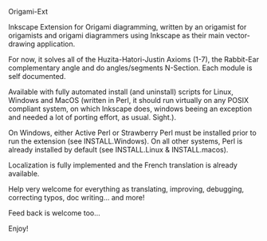 Origami-Ext

Inkscape Extension for Origami diagramming, written by an origamist for origamists and origami diagrammers using Inkscape
as their main vector-drawing application.

For now, it solves all of the Huzita-Hatori-Justin Axioms (1-7), the Rabbit-Ear complementary angle and
do angles/segments N-Section. Each module is self documented.

Available with fully automated install (and uninstall) scripts for Linux, Windows and MacOS  (written in Perl, it should
run virtually on any POSIX compliant system, on which Inkscape does, windows beeing an exception and needed a lot of
porting effort, as usual. Sight.).

On Windows, either Active Perl or Strawberry Perl must be installed prior to run the extension (see INSTALL.Windows).
On all other systems, Perl is already installed by default (see INSTALL.Linux & INSTALL.macos).

Localization is fully implemented and the French translation is already available.

Help very welcome for everything as translating, improving, debugging, correcting typos, doc writing... and more!

Feed back is welcome too...

Enjoy!
